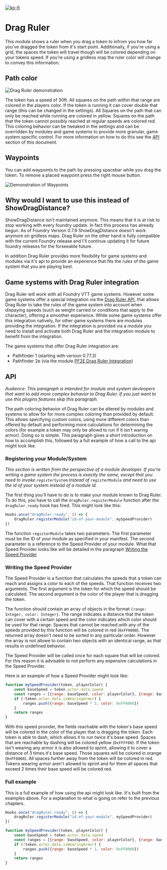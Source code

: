 [![ko-fi](https://ko-fi.com/img/githubbutton_sm.svg)](https://ko-fi.com/staebchenfisch)

# Drag Ruler
This module shows a ruler when you drag a token to infrom you how far you've dragged the token from it's start point. Additionally, if you're using a grid, the spaces the token will travel though will be colored depending on your tokens speed. If you're using a gridless map the ruler color will change to convey this information.


## Path color
![Drag Ruler demonstration](https://raw.githubusercontent.com/manuelVo/foundryvtt-drag-ruler/5177746fbb4edb28b6ba09137247d142af575c47/media/drag_ruler.webp)

The token has a speed of 30ft. All squares on the path within that range are colored in the players color. If the token is running it can cover double that range (this can be changed in the settings). All Squares on the path that can only be reached while running are colored in yellow. Squares on the path that the token cannot possibly reached at regular speeds are colored red. This coloring behavior can be tweaked in the settings and can be overridden by modules and game systems to provide more granular, game system specific control. For more information on how to do this see the [API](#api) section of this document.


## Waypoints
You can add waypoints to the path by pressing spacebar while you drag the token. To remove a placed waypoint press the right mouse button.

![Demonstration of Waypoints](https://raw.githubusercontent.com/manuelVo/foundryvtt-drag-ruler/5177746fbb4edb28b6ba09137247d142af575c47/media/waypoints.webp)


## Why would I want to use this instead of ShowDragDistance?
ShowDragDistance isn't maintained anymore. This means that it is at risk to stop working with every foundry update. In fact this process has already begun. As of Foundry Version 0.7.9 ShowDragDistance doesn't work anymore on gridless maps. Drag Ruler on the other hand is fully compatible with the current Foundry release and I'll continue updating it for future foundry releases for the forseeable future.

In addition Drag Ruler provides more flexibility for game systems and modules via it's api to provide an experience that fits the rules of the game system that you are playing best.


## Game systems with Drag Ruler integration
Drag Ruler will work with all Foundry VTT game systems. However some game systems offer a special integration via the [Drag Ruler API](#api), that allows Drag Ruler to take the rules of the game system into account when dispaying speeds (such as weight carried or conditions that apply to the character), offering a smoother experience. While some game systems offer this integration natively, for other game systems there are modules providing the integration. If the integration is provided via a module you need to install and activate both Drag Ruler and the integration module to benefit from the integration.

The game systems that offer Drag Ruler integration are:
- Pathfinder 1 (starting with version 0.77.3)
- Pathfinder 2e (via the module [PF2E Drag Ruler Integration](https://foundryvtt.com/packages/pf2e-dragruler/))


## API
*Audience: This paragraph is intended for module and system devleopers that want to add more complex behavior to Drag Ruler. If you just want to use this plugins features skip this paragraph.*

The path coloring behavior of Drag Ruler can be altered by modules and systems to allow for for more complex coloring than provided by default. This allows specifying custom colors, using more different colors than offered by default and performing more calculations for determining the colors (for example a token may only be allowd to run if it isn't waring armor). Doing so is simple. This paragraph gives a short introduction on how to accomplish this, followed by a full example of how a call to the api might look like.

### Registering your Module/System
*This section is written from the perspective of a module developer. If you're writing a game system the process is exactly the same, except that you need to invoke `registerSystem` instead of `registerModule` and need to use the id of your system instead of a module id.*

The first thing you'll have to do is to make your module known to Drag Ruler. To do this, you have to call the `dragRuler.registerModule` function after the `dragRuler.ready` hook has fired. This might look like this:

```javascript
Hooks.once("dragRuler.ready", () => {
	dragRuler.registerModule("id-of-your-module", mySpeedProvider)
})
```

The function `registerModule` takes two parameters: The first parameter must be the ID of your module as specified in your manifest. The second parameter is a reference to the Speed Provider of your module. What that Speed Provider looks like will be detailed in the paragraph [Writing the Speed Provider](#writing-the-speed-provider)

### Writing the Speed Provider
The Speed Provider is a function that calculates the speeds that a token can reach and assigns a color to each of the speeds. That function receives two arguments. The first argument is the token for which the speed should be calculated. The second argument is the color of the player that is dragging the token.

The function should contain an array of objects in the format `{range: Integer, color: Integer}`. The range indicates a distance that the token can cover with a certain speed and the color indicates which color should be used for that range. Spaces that cannot be reached with any of the speeds provided by this function will be colored in red (`0xFF0000`). The returned array doesn't need to be sorted in any particular order. However the array is not allowe to contain two objects with an identical range, as that results in undefined behavior.

The Speed Provider will be called once for each square that will be colored. For this reason it is advisable to not perform any expensive calculations in the Speed Provider.

Here is an example of how a Speed Provider might look like:
```javascript
function mySpeedProvider(token, playerColor) {
	const baseSpeed = token.actor.data.speed
	const ranges = [{range: baseSpeed, color: playerColor}, {range: baseSpeed * 2, color: 0xFFFF00}]
	if (!token.actor.data.isWearingArmor) {
		ranges.push({range: baseSpeed * 3, color: 0xFF8000})
	}
	return ranges
}
```

With this speed provider, the fields reachable with the token's base speed will be colored in the color of the player that is dragging the token. Each token is able to dash, which allows it to run twice it's base speed. Spaces that are reachable by dashing will be colored yellow (`0xFFFF00`). If the token isn't wearing any armor it is also allowed to sprint, allowing it to cover a distance of 3 times it's base speed. Those squares will be colored in orange (`0xFF8000`). All spaces further away from the token will be colored in red. Tokens wearing armor aren't allowed to sprint and for them all spaces that exceed 2 times their base speed will be colored red.

### Full example
This is a full example of how using the api might look like. It's built from the examples above. For a explanation to what is going on refer to the previous chapters.

```javascript
Hooks.once("dragRuler.ready", () => {
	dragRuler.registerModule("id-of-your-module", mySpeedProvider)
})

function mySpeedProvider(token, playerColor) {
	const baseSpeed = token.actor.data.speed
	const ranges = [{range: baseSpeed, color: playerColor}, {range: baseSpeed * 2, color: 0xFFFF00}]
	if (!token.actor.data.isWearingArmor) {
		ranges.push({range: baseSpeed * 3, color: 0xFF8000})
	}
	return ranges
}
```
